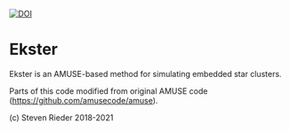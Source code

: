 [![DOI](https://zenodo.org/badge/187198836.svg)](https://zenodo.org/badge/latestdoi/187198836)
# Ekster
Ekster is an AMUSE-based method for simulating embedded star clusters.

Parts of this code modified from original AMUSE code (https://github.com/amusecode/amuse).

(c) Steven Rieder 2018-2021
